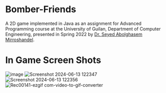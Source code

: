 # Bomber-Friends

A 2D game implemented in Java as an assignment for Advanced Programming course at the University of Guilan, Department of Computer Engineering, presented in Spring 2022 by [Dr. Seyed Abolghasem Mirroshandel](https://nlp.guilan.ac.ir/mirroshandel).

# In Game Screen Shots
![image](https://github.com/rastin-py/Bomber-Friends/assets/92922383/bf83a819-7cca-4ea0-a0f4-32c2950dfaf8)
![Screenshot 2024-06-13 122347](https://github.com/rastin-py/Bomber-Friends/assets/92922383/643ce11b-dcb9-40bd-b743-13adb3fb9f59)
![Screenshot 2024-06-13 122356](https://github.com/rastin-py/Bomber-Friends/assets/92922383/837aaf7e-2d1a-476e-be16-cac4c139de6b)
![Rec00141-ezgif com-video-to-gif-converter](https://github.com/rastin-py/Bomber-Friends/assets/92922383/ed7ac4f0-100c-4c51-a54f-1185d4a05324)
